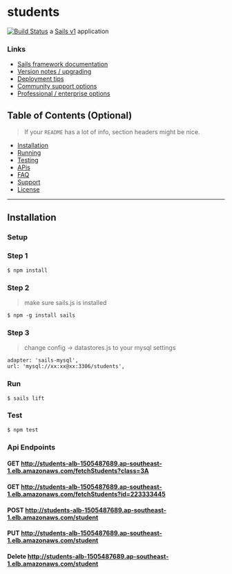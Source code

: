 # students
[![Build Status](https://dev.azure.com/ruaan0658/Student-Enrolment/_apis/build/status/AWS%20Deployment?branchName=master)](https://dev.azure.com/ruaan0658/Student-Enrolment/_build/latest?definitionId=20&branchName=master)
a [Sails v1](https://sailsjs.com) application


### Links

+ [Sails framework documentation](https://sailsjs.com/get-started)
+ [Version notes / upgrading](https://sailsjs.com/documentation/upgrading)
+ [Deployment tips](https://sailsjs.com/documentation/concepts/deployment)
+ [Community support options](https://sailsjs.com/support)
+ [Professional / enterprise options](https://sailsjs.com/enterprise)


## Table of Contents (Optional)

> If your `README` has a lot of info, section headers might be nice.

- [Installation](#installation)
- [Running](#running)
- [Testing](#testing)
- [APis](#apis)
- [FAQ](#faq)
- [Support](#support)
- [License](#license)


---



## Installation


### Setup


### Step 1

```shell
$ npm install
```
### Step 2
> make sure sails.js is installed

```shell
$ npm -g install sails

```
### Step 3
> change config -> datastores.js to your mysql settings

```shell
adapter: 'sails-mysql',
url: 'mysql://xx:xx@xx:3306/students',

```

### Run



```shell
$ sails lift
```

### Test


```shell
$ npm test
```

### Api Endpoints

####  GET http://students-alb-1505487689.ap-southeast-1.elb.amazonaws.com/fetchStudents?class=3A

####  GET http://students-alb-1505487689.ap-southeast-1.elb.amazonaws.com/fetchStudents?id=223333445

####  POST http://students-alb-1505487689.ap-southeast-1.elb.amazonaws.com/student

####  PUT http://students-alb-1505487689.ap-southeast-1.elb.amazonaws.com/student

####  Delete http://students-alb-1505487689.ap-southeast-1.elb.amazonaws.com/student

